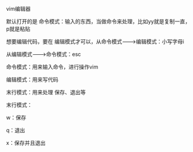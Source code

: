 vim编辑器



默认打开的是 命令模式：输入的东西，当做命令来处理，比如yy就是复制一直，p就是粘贴

想要编辑代码，要在 编辑模式才可以，从命令模式--->编辑模式：小写字母i

从编辑模式--->命令模式：esc



命令模式：用来输入命令，进行操作vim

编辑模式：用来写代码

末行模式：用来处理 保存、退出等



末行模式：

w：保存

q：退出

x：保存并且退出


